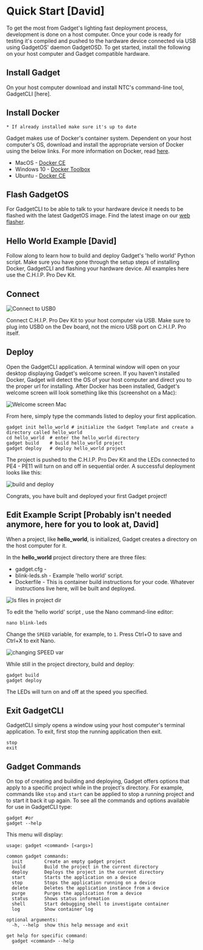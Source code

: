 # Quick Start [David]

To get the most from Gadget's lighting fast deployment process, development is done on a host computer. Once your code is ready for testing it's compiled and pushed to the hardware device connected via USB using GadgetOS' daemon GadgetOSD. To get started, install the following on your host computer and Gadget compatible hardware. 

## Install Gadget

On your host computer download and install NTC's command-line tool, GadgetCLI [here]. 

## Install Docker

	* If already installed make sure it's up to date

Gadget makes use of Docker's container system. Dependent on your host computer's OS, download and install the appropriate version of Docker using the below links. For more information on Docker, read [here](https://www.docker.com/).

* MacOS - [Docker CE](https://store.docker.com/editions/community/docker-ce-desktop-mac?tab=description)
* Windows 10 - [Docker Toolbox](https://www.docker.com/products/docker-toolbox)
* Ubuntu - [Docker CE](https://store.docker.com/editions/community/docker-ce-server-ubuntu?tab=description)

## Flash GadgetOS 

For GadgetCLI to be able to talk to your hardware device it needs to be flashed with the latest GadgetOS image. Find the latest image on our [web flasher](flash.getchip.com/pro). 


## Hello World Example [David]

Follow along to learn how to build and deploy Gadget's 'hello world' Python script. Make sure you have gone through the setup steps of installing Docker, GadgetCLI and flashing your hardware device. All examples here use the C.H.I.P. Pro Dev Kit.

## Connect 

![Connect to USB0](images/usb0.jpg)

Connect C.H.I.P. Pro Dev Kit to your host computer via USB. Make sure to plug into USB0 on the Dev board, not the micro USB port on C.H.I.P. Pro itself. 

## Deploy 

Open the GadgetCLI application. A terminal window will open on your desktop displaying Gadget's welcome screen. If you haven't installed Docker, Gadget will detect the OS of your host computer and direct you to the proper url for installing. After Docker has been installed, Gadget's welcome screen will look something like this (screenshot on a Mac): 

![Welcome screen Mac](images/welcome.png)

From here, simply type the commands listed to deploy your first application. 

```shell
gadget init hello_world	# initialize the Gadget Template and create a directory called hello_world
cd hello_world	# enter the hello_world directory
gadget build	# build hello_world project 
gadget deploy	# deploy hello_world project
```

The project is pushed to the C.H.I.P. Pro Dev Kit and the LEDs connected to PE4 - PE11 will turn on and off in sequential order. A successful deployment looks like this:

![build and deploy](images/build.png)

Congrats, you have built and deployed your first Gadget project!

## Edit Example Script [Probably isn't needed anymore, here for you to look at, David]
When a project, like **hello_world**, is initialized, Gadget creates a directory on the host computer for it. 

In the **hello_world** project directory there are three files:

* gadget.cfg - 
* blink-leds.sh - Example 'hello world' script.
* Dockerfile - This is container build instructions for your code. Whatever instructions live here, will be built and deployed.


![ls files in project dir](images/twofiles.gif)

To edit the 'hello world' script , use the Nano command-line editor: 

```shell
nano blink-leds
```
Change the `SPEED` variable, for example, to `1`. Press Ctrl+O to save and Ctrl+X to exit Nano.

![changing SPEED var](images/speedCrop.gif)

While still in the project directory, build and deploy:

```shell
gadget build 
gadget deploy
```

The LEDs will turn on and off at the speed you specified. 

## Exit GadgetCLI 

GadgetCLI simply opens a window using your host computer's terminal application. To exit, first stop the running application then exit. 

```shell
stop
exit 
```

## Gadget Commands 


On top of creating and building and deploying, Gadget offers options that apply to a specific project while in the project's directory. For example, commands like `stop` and `start` can be applied to stop a running project and to start it back it up again. To see all the commands and options available for use in GadgetCLI type:

```shell
gadget #or 
gadget --help
```

This menu will display:

```shell
usage: gadget <command> [<args>]

common gadget commands: 
  init        Create an empty gadget project 
  build       Build the project in the current directory
  deploy      Deploys the project in the current directory
  start       Starts the application on a device
  stop        Stops the application running on a device
  delete      Deletes the application instance from a device
  purge       Purges the application from a device
  status      Shows status information
  shell       Start debugging shell to investigate container
  log         Show container log

optional arguments:
  -h, --help  show this help message and exit

get help for specific command:
  gadget <command> --help
```
